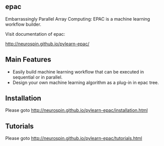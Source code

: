 epac
----

Embarrassingly Parallel Array Computing: EPAC is a machine learning workflow
builder.

Visit documentation of epac:

http://neurospin.github.io/pylearn-epac/

Main Features
-------------

- Easily build machine learning workflow that can be executed in
sequential or in parallel.
- Design your own machine learning algorithm as a plug-in in epac tree.

Installation
------------

Please goto http://neurospin.github.io/pylearn-epac/installation.html

Tutorials
---------

Please goto http://neurospin.github.io/pylearn-epac/tutorials.html


